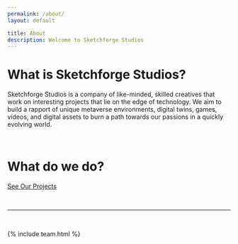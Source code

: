 ```yaml
---
permalink: /about/
layout: default

title: About
description: Welcome to Sketchforge Studios
---
```


# What is Sketchforge Studios?

Sketchforge Studios is a company of like-minded, skilled creatives that work on interesting projects that lie on the edge of technology. We aim to build a rapport of unique metaverse environments, digital twins, games, videos, and digital assets to burn a path towards our passions in a quickly evolving world.

<br>

# What do we do?

[See Our Projects](/projects/)

<br>

---

<br>

{% include team.html %}